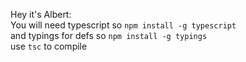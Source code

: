 Hey it's Albert:  
You will need typescript so `npm install -g typescript`  
and typings for defs so `npm install -g typings`  
use `tsc` to compile
